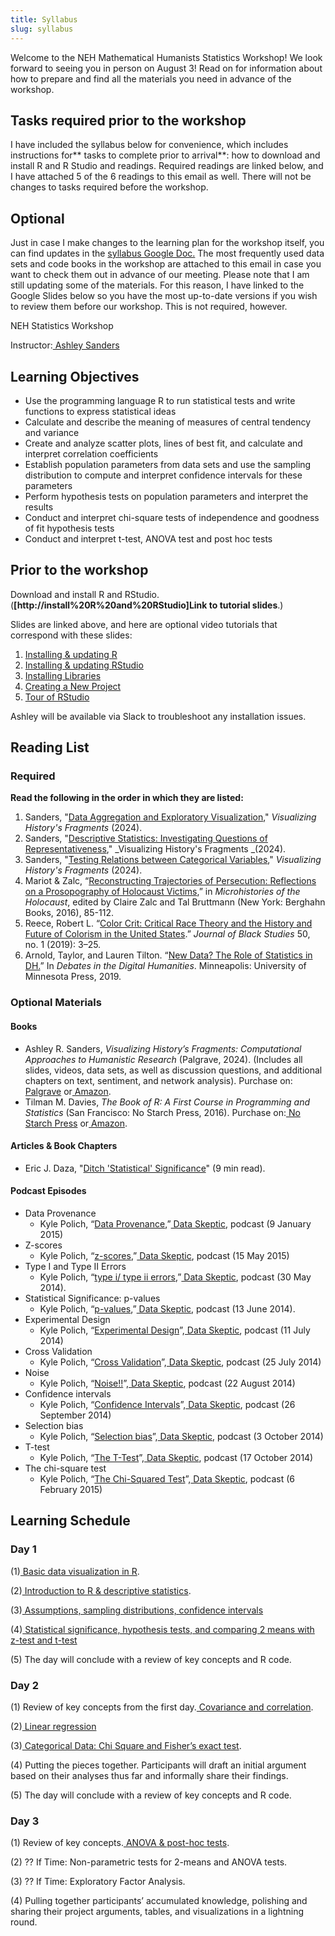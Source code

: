 ```yaml
---
title: Syllabus
slug: syllabus
---
```


Welcome to the NEH Mathematical Humanists Statistics Workshop! We look forward to seeing you in person on August 3! Read on for information about how to prepare and find all the materials you need in advance of the workshop.

## Tasks required prior to the workshop

I have included the syllabus below for convenience, which includes instructions for** tasks to complete prior to arrival**: how to download and install R and R Studio and readings. Required readings are linked below, and I have attached 5 of the 6 readings to this email as well. There will not be changes to tasks required before the workshop.

## Optional

Just in case I make changes to the learning plan for the workshop itself, you can find updates in the [syllabus Google Doc.](https://secure-web.cisco.com/1-RmubHlY0XBogDezeSPTdzjX8lXD4il0l3y7QilgJJx5Hs6DxSad8iXERuqxzqxVOkHwBm3RsVKVeO0SCmI3s2DEx1BQcjwJfWmadR1MN2QyqoDeNGuibnXD-bzs2jFEZZXyYzQ_2yycDrTHCc71gJcPgCPrljZdlyM9EaaxDolF2R6oV24Rxx-xShJCivFnHH5uxUZM8MjrT04b3UYslm1Py55a9x43Sp2sGBfTE77pLLkih-M_bln8uIilQ3Dnbf3vdGBOV6zCET-5atqEUNDR6Vfo3BAYrV_GOgbzCtFi4uq2vGLU1vMgLhTiJfyP_6rOQkEBnIUnYTPz8tiV12k6OFJjMIyHzLV7Y7PonKUp8E7yxzMUYUFCefvboCepmCjCimuL4Zgepjww8fbMGI9x2JD50D07woDoeFfq7RI/https%3A%2F%2Fdocs.google.com%2Fdocument%2Fd%2F1YCCzsgPfcWJ-UzyyQYoFLNKHcgz2zv4pqJzUYDghmgo%2Fedit%3Fusp%3Dsharing) The most frequently used data sets and code books in the workshop are attached to this email in case you want to check them out in advance of our meeting. Please note that I am still updating some of the materials. For this reason, I have linked to the Google Slides below so you have the most up-to-date versions if you wish to review them before our workshop. This is not required, however.

NEH Statistics Workshop

Instructor:[ Ashley Sanders](https://secure-web.cisco.com/1UDIeE3GA8OduIP7DVpFt_WsfQzrlL0KuKVYr_2vCfoaDaj6dbeGtOVeGPkKXXuePT0RIOkcytzbYfgBd9l6VjDa2Gl-X1HiJWKJ-ktYOBpEgqubQNnvkQpmsR3vuGDpNYKLzPCU2L_0A2Y6gu_32QM62k-7jEQTFrT_7p25fuHfZstJwO_kLa0Pp1y7f45pmR-sXiklt43dE4kkLv2GkjL2iLBpdgO5-ykdpjCtciG-CFbTPRueFJXPRA-44suoopNZd34bI5JN7zfkE5nKuUPczJXh9HFlQIrB60hnKXhIw_vvJ5tFuxCHmS1-AJA_1fiEZjXdrpMYE-NHrhk2gFTCu9JS6VUforG-5HrOKaDZNevBkD8fKjSp3-2hMQL7V4lKL4YgUC3it_sLiqrSka6ZIyFgtGbZgfdPYOSVni9A/https%3A%2F%2Fdh.ucla.edu%2Fperson%2Fashley-sanders%2F)

## Learning Objectives

- Use the programming language R to run statistical tests and write functions to express statistical ideas
- Calculate and describe the meaning of measures of central tendency and variance
- Create and analyze scatter plots, lines of best fit, and calculate and interpret correlation coefficients
- Establish population parameters from data sets and use the sampling distribution to compute and interpret confidence intervals for these parameters
- Perform hypothesis tests on population parameters and interpret the results
- Conduct and interpret chi-square tests of independence and goodness of fit hypothesis tests
- Conduct and interpret t-test, ANOVA test and post hoc tests

## Prior to the workshop

Download and install R and RStudio. (**[http://install%20R%20and%20RStudio]Link to tutorial slides**.)

Slides are linked above, and here are optional video tutorials that correspond with these slides:

1. [Installing & updating R](https://secure-web.cisco.com/1gZzyl6CfJLn3PCuqD19WjCsz0EvhHnsdeFmAo_3DyKiaNi5PdpwRk2Qu1IahGeIlo5ytmFztUgJSBGvjt2PvhTZjfOlBEp6X1xNkNAynz0iWwJYCorVc8OGUeBXNAhU__2cBUtoGV_YFTDSyQx7gCq7S0J8BjHtoI10y81e3dLOwO4jbx6myQS6twHniJHNpOyK2o1BjCJzrBx5lC9nVO1oMPD40XhYqU7jzqMjfPyvV_tyVe9pSbQ05yv8RTOaMOzinpwagjJemzDkSQ9zohvNd0Jx9b2l5egdrRCYW75wzzlkD1_cNSNZo3Us7DYx7r2lDc2n7Qyswk3yGUDgX_Ub3sWBkVM_cyaU2iZElU72qgLCwls8r2BPvGg1xlkma6ebFeK1xKGTzINTLchvvYSPEsF74DqKrOqsOTX5rbFI/https%3A%2F%2Fwww.dropbox.com%2Fscl%2Ffi%2Fzxf2e2o1owhn0mphs2e7i%2F5b_1_CC.mp4%3Frlkey%3D2my7bv2te2pdfhqfuyud4n3pg%26dl%3D0)
2. [Installing & updating RStudio](https://nam11.safelinks.protection.outlook.com/?url=https%3A%2F%2Fwww.dropbox.com%2Fscl%2Ffi%2F9n0iy9sgxocen8mc8s398%2F5b_2_CC.mp4%3Frlkey%3D0gyazggzr9o4eirsldu6k9i8r%26dl%3D0&data=05%7C02%7Ccgreer2%40gmu.edu%7C99cd10a59c4d43d1433208dca57416f3%7C9e857255df574c47a0c00546460380cb%7C0%7C0%7C638567166300308583%7CUnknown%7CTWFpbGZsb3d8eyJWIjoiMC4wLjAwMDAiLCJQIjoiV2luMzIiLCJBTiI6Ik1haWwiLCJXVCI6Mn0%3D%7C0%7C%7C%7C&sdata=OchZch3l%2Fd1kWfphMV5ppMRWWz1Dh3eXToKItEi12SE%3D&reserved=0)
3. [Installing Libraries](https://nam11.safelinks.protection.outlook.com/?url=https%3A%2F%2Fwww.dropbox.com%2Fscl%2Ffi%2Fkxb7l0vai1xsx9vq3vnq8%2F5b_3_CC.mp4%3Frlkey%3Dzg2gtx1sx6fvxbh7w1pog394w%26dl%3D0&data=05%7C02%7Ccgreer2%40gmu.edu%7C99cd10a59c4d43d1433208dca57416f3%7C9e857255df574c47a0c00546460380cb%7C0%7C0%7C638567166300356759%7CUnknown%7CTWFpbGZsb3d8eyJWIjoiMC4wLjAwMDAiLCJQIjoiV2luMzIiLCJBTiI6Ik1haWwiLCJXVCI6Mn0%3D%7C0%7C%7C%7C&sdata=DlvVgWNzEGVVqIz6ZQTUwN5q6ej4ZNhuqnU76aLeBeM%3D&reserved=0)
4. [Creating a New Project](https://secure-web.cisco.com/1lZv8O-e005BFc9ODi59XvZzW-KyEKXS-Cm49RUGNCMeFUa1BEA_SzNRkw64T3eib-927RKH3LT2eJl2a9lwXVyVERiPo6gox1tWxjFhOFL_tLTde9POcGNTZghB5FyTwi413DU0AEdCe8MsS5AmPkffHb6es0Wu-PfZAm2IJMTcfPQkA4PrVUVKtW3cBxPNgwFjLN2LgK4VVF60-B9qYsfe5rm3eBCHdm4hTFYQ1_N_4DvGea_l2RbWfxNrsYhHT9nWVsvknLs01OwEC75t95mJR2y1k_ipuoIHvje3VZizX2hQ67m7J-ekYNQqdbanKaGNNI6eyyBoL3JMSuxVdv_Q_Lxzzz1b8PdVgTE4jZtUjQOc7CU0OEk-U96tY0AkxViQ18YO2CGeeIZ8tWVAQd7uGGMLqJAa6MeHNUynnsQM/https%3A%2F%2Fwww.dropbox.com%2Fscl%2Ffi%2F194b92p4ajfcyvdrqqdi4%2F5b_4_CC.mp4%3Frlkey%3Dg2kjeuj3dvpdatyypr4z7gbvg%26dl%3D0)
5. [Tour of RStudio](https://secure-web.cisco.com/1WK4kUo_gVOn4kDjZaRXFuQU2IAfcCNAAHMbWfjLpFj8tOjEBUfzXInY6D7fYcGVZJYRB6Q21t-UHPBgRtwsy5-sHetnJyVxk6E2m-i-M2gYn0vZCga-Lp-25g82n_0awFyHWezSCptjBkmCN39UJJfI-bg0KA3ZkYJvDXVSFUnxYGLVz6bpvsu4je-o7urtBhJ1P0fziL5AgQjz5AqlJWzUYPv31j1X8f_Fb-8zQPtyHykvVCf176TdYw9SSAPmCMbL1fpii_jdSaJiOiUJ1M8B37BLcV_HiIy2nlQHLEZM5WDz6nj-CrPl-oZO6RnZDZJzPIB45QDxJI0_5SoxE3DvCUUl_6wGLrm4cfLNdZgvCoY6B_GtyRS2D5X3UZQqH3K9VXMXGCoDQpXfYOCJdiDR8et4HrIpoSqKf9TCI-X8/https%3A%2F%2Fwww.dropbox.com%2Fscl%2Ffi%2Fb0fuymemc6optjlebzwk5%2F5b_5_CC.mp4%3Frlkey%3Dg489ai712f5qrvwaifow5jglp%26dl%3D0)

Ashley will be available via Slack to troubleshoot any installation issues.

## Reading List

### Required

**Read the following in the order in which they are listed:**

1. Sanders, "[Data Aggregation and Exploratory Visualization](https://secure-web.cisco.com/1GaGZVnud9WSFcyAjWIbYqfAHamFLJW53WV8ExRvoiv1K15LbjwWnE5eRDK-lkHSHj9DAgmHKCetDP46pRLkB9BW3HyQvUGSj02gscCCJAJlRxz7P1XJbi2H_k4J0ycY8YRbpcwnGq7GHp-hZMw6IG0rLBYEQ7_26VNXr9E91ykvy4v4cD-flqFfd8-i8_QT_d7fyRL4dfPA0riMVVRlm_OXRyjN35Z4ip68gbX0noCz8oqo5xPMPuFySoc7-m0XQuGbErUCcAqpWGmduJ0ptVSJ_eDX7J8DzNPP_CBHsK9QinFpR-Y83dfu3fX1GTSRPW7Ji7v6o0eTHOe2csBtR3GQpx_GBWYPbIo4QVqbqsUVe9skOvjnNgMWtVK5EoghJxG-mTPkOXZEBTQo_LRUCn8aCfAE1fnwApoch28eFJMY/https%3A%2F%2Fdrive.google.com%2Ffile%2Fd%2F1L5m9gGq_HtI6jrCrDbbeiFmbuXjC_XL7%2Fview%3Fusp%3Ddrive_link)," _Visualizing History's Fragments_ (2024).
2. Sanders, "[Descriptive Statistics: Investigating Questions of Representativeness](https://nam11.safelinks.protection.outlook.com/?url=https%3A%2F%2Fdrive.google.com%2Ffile%2Fd%2F1et4qjdLeFmCEufmWhXmZT4jKajZpu_J9%2Fview%3Fusp%3Dsharing&data=05%7C02%7Ccgreer2%40gmu.edu%7C99cd10a59c4d43d1433208dca57416f3%7C9e857255df574c47a0c00546460380cb%7C0%7C0%7C638567166300381254%7CUnknown%7CTWFpbGZsb3d8eyJWIjoiMC4wLjAwMDAiLCJQIjoiV2luMzIiLCJBTiI6Ik1haWwiLCJXVCI6Mn0%3D%7C0%7C%7C%7C&sdata=WqzHTdygJona%2FlRbvwWIN%2FfIu7y3rbV27pzn%2BzuT4R4%3D&reserved=0)," _Visualizing History's Fragments _(2024).
3. Sanders, "[Testing Relations between Categorical Variables](https://secure-web.cisco.com/1CSfdrjUYiKVa6EGE_fVnqAmZtRjCwt5J1H--Ruuuwhgp1InADgTuEk8AYsKs1VjDfm45_hhI69d3kAJ9tvJollvUBRJwdDc78-c6Xic4RRqh5F5FwTugAG0U1z8b7ZHsCPDtD_AVMHa4oRh-FCxf1YHsdWOuUTWedaiAR5Tq9K1TR3W4Et5IbJwxgidmdC5YI1FmzAjoIDkkFCEHLF-wdhYT118AzW8WMbgQWVdik5sggAAF2n51wmwUm3scCbr_7DHHSZ_ECizOaJ7IZEyLTGD7YVrKDOIsyFmiWG0Pgqv2LaW1pJ9YHiHAzONv_DhaOgPkWXJUB7E0xr409yF3Lk9MhsTaFOOAOgHQV4_qPd0gFllSoWRgrk827IIMeq3q_6l1cdGPaboZJ4JLsO-GoLc2P27172Oi5nv9mU-8G7o/https%3A%2F%2Fdrive.google.com%2Ffile%2Fd%2F1s3yct2VMDtvW0btIfOsv2ocOZ1DbG7Qf%2Fview%3Fusp%3Ddrive_link)," _Visualizing History's Fragments_ (2024).
4. Mariot & Zalc, “[Reconstructing Trajectories of Persecution: Reflections on a Prosopography of Holocaust Victims](https://secure-web.cisco.com/1SBuxQEBGRVXdROIFGSRUo8wpEUAZAGm1eoxq-scrYfCNqUDiIPBYyGzjl-x_MtsEtLZxN3fa7hBUx4vBogEZI1VzY9tx__SRdAyyx-4s9GKFPKH6nUWT3_x4qMjs11Udia9lG0g27J3GZqd2whdNuT8LN7sOI_1JrtK2cAZ4_13iJKzz3KaP-rQ2igyd6a_k7GP4krZx8h0Rw-DXDUfxZqIiVHd94Wn3rQ7ecEMrfm5IWyczjh0ehT4nCkiV4kgO9SqWyT_190lXgwG0Tw9eSndQzuhzoUoMBXSoJL4WVQdiqtSks0lNYeIIRJ1iQgPCk9PK7kvqkETiWqw5BcFYWsvNp1euVXp4x4BRafq3tOdwg3A78dwMG0xkDq-P_IKxbCwkjjP2tJy7K1G-HnypI9Fbomneynt9o-IilqZrX9s/https%3A%2F%2Fdrive.google.com%2Ffile%2Fd%2F1BxbkwEyubMjJXj7wb7FSlWg84OxJdrdF%2Fview%3Fusp%3Ddrive_link),” in _Microhistories of the Holocaust_, edited by Claire Zalc and Tal Bruttmann (New York: Berghahn Books, 2016), 85-112.
5. Reece, Robert L. “[Color Crit: Critical Race Theory and the History and Future of Colorism in the United States](https://secure-web.cisco.com/1fH1FqIb9zzQzvno7GY_pMd866P578cdJvvgC6XtJ61-5bvKBLcum7WPYrEwd0Cx7Zh6X40FX0Fe3MHfI-3wUbk6pNjHicXdpvHmrY2t-aWEhgBzSKijPbf6KG_ip3cjwkJlaw4n6OLZNIyv2cY3Ww-VTFTEDLUh_VJSKWoT1rZyjzWCsY6FzIln0vnHm1WR2UreTv8pd5z5VvXGNajUO9DQD956Sb7wBBSPVQkV18jAwqVM9GfQLx4pF7oqNsKzH2t15LN7P8sPO6EKHOS_o5y8-ZH9qiI7w9lH-DoTy-FiyJtFOn9_pFccZryijxT-frBkrrbylwNtWu81cZH2m-NMF4BpevBv4sHtLTO91Vo_eBIijBtH7h5PKE1S02B6IIi7wkpniuS2g1PkVyvnYvWNFycXX6jXHngzYHLQWS_0/https%3A%2F%2Fdrive.google.com%2Ffile%2Fd%2F1tub3_wyqreUh5vDyO7hvJMZnrmozbthV%2Fview%3Fusp%3Ddrive_link).” _Journal of Black Studies_ 50, no. 1 (2019): 3–25.
6. Arnold, Taylor, and Lauren Tilton. “[New Data? The Role of Statistics in DH.](https://secure-web.cisco.com/1QpzDr03DkkG-AX2sQHCmp4XAC6esmfTwOl9Ohjtx1GISuBumysDsIcArIU7BjXl7mIiThaS-Jobr2Ee6mQyMm7CabLcbR4UTlFDwlivwFcDw-LatxOg8QLP2nJrYOpBZ4zp_77JGVXj2FI1d-VLGq-UuX9xavu2NBAQUTzF1TRC6pVAUKw_iQkL3ggLY_Z1Wjdizud33wsGlR0oOdO5zYw92_EnfhkiTGRzXOiO78SARN8x4LL8tfigTbBDv5AQxaDDt5vFfybfUf_Ev3eDvl6NIrr10bIiHt0N7mDJUbar4GQZddQPG21zZAAeKuUVxA0GJZwBYwV8xtUgClmiUOcKq9aRFS2apxAoGugvbna5OvdFOSJ65nMfqNC34IxyzF5xVTeHJLMQr96O0lo-d_Q2Gdf_t72J7x4akMNU1oPg/https%3A%2F%2Fdhdebates.gc.cuny.edu%2Fread%2Funtitled-f2acf72c-a469-49d8-be35-67f9ac1e3a60%2Fsection%2Fa2a6a192-f04a-4082-afaa-97c76a75b21c%23ch24)” In _Debates in the Digital Humanities_. Minneapolis: University of Minnesota Press, 2019.

### Optional Materials

#### Books

- Ashley R. Sanders, _Visualizing History’s Fragments: Computational Approaches to Humanistic Research_ (Palgrave, 2024). (Includes all slides, videos, data sets, as well as discussion questions, and additional chapters on text, sentiment, and network analysis). Purchase on:[ Palgrave](https://nam11.safelinks.protection.outlook.com/?url=https%3A%2F%2Flink.springer.com%2Fbook%2F10.1007%2F978-3-031-46976-3&data=05%7C02%7Ccgreer2%40gmu.edu%7C99cd10a59c4d43d1433208dca57416f3%7C9e857255df574c47a0c00546460380cb%7C0%7C0%7C638567166300399944%7CUnknown%7CTWFpbGZsb3d8eyJWIjoiMC4wLjAwMDAiLCJQIjoiV2luMzIiLCJBTiI6Ik1haWwiLCJXVCI6Mn0%3D%7C0%7C%7C%7C&sdata=3tr7cOWsuZfQZmCUxtup45PkVOcoLsxSQBHdbtjlxgo%3D&reserved=0) or[ Amazon](https://secure-web.cisco.com/1DIY84ZZBzZxDdS8-B_39t6yDW5LhiQE14imTsS92Zfi9l0spTUUWm_-ch7HF8RPNqNkzO__W5oYwvKOwgEXbIOwF3B2Z4saJs-saTHUcWJ9PmdifLoq-KGUjX0ddDAscBSSj3Ja-xyrKf_cLBlnGZKixMCZUAHdz-SCH7htTJRyZk43_P6vojT1aLf5jToyfUZe5jEqDZOUMf18cxBhoMoQ9C8W2bFdVqbAs3tH0Cz--KIJ5KP6aYjmA2mHqQYWndJ-0f_hwX4gIKV-AgClC3KJjD6HjxmZ3PqtNfoU5zSNcM-dSfX9A93mtOdDFlnPpLxC9O4tDJE0DeVcH4xvSuMXa8cCB2qPtzVcf1k0b_iutnE1tVP-ZcM9HvdH0dJFOOeEHf0ycanZ-bREXx69dUB6aEXy1yWMNH8W_WwXn8So/https%3A%2F%2Fwww.amazon.com%2FVisualizing-Historys-Fragments-Computational-Humanistic%2Fdp%2F3031469755%2Fref%3Dsr_1_1%3Fcrid%3D2QCYYT15VWVZD%26dib%3DeyJ2IjoiMSJ9.nSu4Z03Sq58WFDKsv34J0w.2rO9bUecCsmD6Xq9-ciDiJMUp14Zvp2lNv3lHgwD2pY%26dib_tag%3Dse%26keywords%3Dvisualizing%2Bhistory%2527s%2Bfragments%26qid%3D1721117337%26sprefix%3Dvisualizing%2Bhistory%2527s%2Bfragments%252Caps%252C337%26sr%3D8-1).
- Tilman M. Davies, _The Book of R: A First Course in Programming and Statistics_ (San Francisco: No Starch Press, 2016). Purchase on:[ No Starch Press](https://secure-web.cisco.com/1c5_k6Sp_XkwNMSvjJe-gyR0qKuzlc2NwtMfndF7CnbIp2KKYERkSQfSKrfCU4JD_zqGrWsYyEwm62RViGWJerGFkFbMa1rUhMhDnFyTzKLfXvI9cCuucEcOXLgnW5muSSS1Jof8qONIvV85Us7rlwq8pF7-CPEh-ogVZZroeQ4ksTQxEuNjdySNNYhJwcY8ozaPuHoq767ybAcUpspI4IYIG67KFtoVyyvykFqdvLYCs7JdhAEnPz41MIyU0pveb7g9jEeMnsaiGkuG-AnNzWShrpUkhJcZtIvUtrQXvq945V5tXXkw2tK_752ZPqojZw7rFlRuPMAt3mlyj1qrw8kb5LWtt9-GqWbxyU3_h3EmvnxPjd1gkpkIZqmUckKCnGjLsxcgDNUXjT0BHW9aaab3qUrXf_5yvHzwdPoyeD4w/https%3A%2F%2Fnostarch.com%2Fbookofr) or[ Amazon](https://secure-web.cisco.com/1K_9xgJDhuQ1LJPJso6SMd48ZfWl3dufzActhUvhUkm98UTEGL3WXmDIRKxQMQvm8Bo6tofqr4TVob9qEjgRPDlxnnozwXo_0I3_SbjMnCWJG8ynL3f4RaCBExlBgNMsscmCaFahSWJZKzHhTx5WCWy-dM6sbX8DHdHc75SvGZncweXF3_dIuqWPjBqyuV1VitnzPelJpvB84cvI8kXVh1fqHUl5tButMDZ1JWCSEJjSmNRNyyk2_sYHQtiT3JzRqGHgzb6Lm5OGZL5kAxPDBjqfRwraBJYVHT0s3mRcDroOXhPy0339BJp5iXvZkvq6N6kXcjVSTa3MmNbzTobYvNXJlQUhzO-hR1cyqHmYhooGz45UCnRK3BR-04AMoX2or6EmduhO8Tafw_DjVoFoGD9G-hGvm9INTr7Xoi1-MFkY/https%3A%2F%2Fwww.amazon.com%2FBook-First-Course-Programming-Statistics%2Fdp%2F1593276516%2Fref%3Dsr_1_1%3Fcrid%3D2L1HFERE42YNB%26dib%3DeyJ2IjoiMSJ9.WsKuWl0ROlLIsd6-jrBcnU2CV5DOcQuU-b3j7ooeVqUhC3ygix1b6RUtcquC2IwNrGZ3-nTDAL4Sq75FWUqSBoqNtI8b8DceqYOgFwFUDNUqqmr5VidNTS3dOqTSqKg-CIrvZadqeaYsY1Lz5GSQa5p-rlfaxOXc3smDJYO6rNTIdv2S5UKuOcllLtxZ2lL-mALXub7GdIEIucfrUpvu6bsRkj3Y_I0PkmDkYHwWX2Y.I8pISAN31IW4_AGp-ZXTJzoL54ma1ovODliwn5q9c7c%26dib_tag%3Dse%26keywords%3Dbook%2Bof%2Br%26qid%3D1721117556%26sprefix%3Dbo%252Caps%252C701%26sr%3D8-1).

#### Articles & Book Chapters

- Eric J. Daza, "[Ditch 'Statistical' Significance](https://secure-web.cisco.com/1kayZdKBlb5j68kp2vaO4njYn0j447qtWrnqkgiaXqUcamrFXEBTSwSdddoQlpcairXTy7zgbeRfFuQ9Eo2iJNiIZct2CvDxDkPb2LTVBWrqcHNodW88j4xhCd8c6oOO8eyTV1wFJ9TEQ4-BCqlwd2WV9fT257eZnQHkcsgyII5MiO9c4btPHyldXrlZibcRB7f4_DUTXVfzgKPYd0bUMqFpuyEL7h_iJtNq2Du1b-Ze18rzkqkTAhwm-zi07RimLmhMHxOtY311w4b8FHccjdyVLdEQ9PWcjwsvbtpeBxlZ_bUECWBwE0ivL2tJAzwp6AwcYojGIvKiEqG50SawHEkofcSzMpn72Nk9lTIEsLlN5taYJyLJXyxpdETtdm8CjkkKuX_T5iEtLDifRC3YkkXwhSnPPEGU_02IbZagfrrg/https%3A%2F%2Ftowardsdatascience.com%2Fditch-statistical-significance-8b6532c175cb)" (9 min read).

#### Podcast Episodes

- Data Provenance
  - Kyle Polich, “[Data Provenance](https://secure-web.cisco.com/1Ws_Kb_zRSHcMeYocSu92r0Ci-NJi2LV3ErroHvjz1dYHmuVmyZsrAOu8wxmH6KygTxS-B5OxN0__bDqAEw9OzdUjSUyqMZI_NLcRbQ_Y7_qV9xLpB5r8MURzS_sbDWOT8lQrycSF4rMUkeTo6upIFprxiM5gVvB5LP23TxNFGX6vNqeyBSGQIWs67hjS2wxPSJ3EjECupNpBQOJUBActV3CjTNJyG0eA4Nq084Q_i78ylz7YaEQ077TiMM43aVlSE0ewwFS_Fxba7Y7vcxc-CY7zfo_IfB937h_rCZTsJMLr3KXsURUDVeUeL77SRSVF5iENLjbrIlOApeCnREIEkV4YjSlVWoqT4cXN-my55s1hep1VoGIdbvwgS-vgsYfQMduPBwIPze03hiENQXdmSHPKnq8UtkHv_gMlkV8LBvk/https%3A%2F%2Fdataskeptic.com%2Fblog%2Fepisodes%2F2015%2Fdata-provenance),”[ Data Skeptic](https://secure-web.cisco.com/1uMZ24JErkBMw-CzzsK5XyBKdOPuVBBLDctFCek6zEmW677of9CzqdFNWOHNFQCecDQvNttzCF0LaNDY_zSydKJqwQurkhSUZZmjEV0U0WbfLENeYomXL611RvN5LxEUTeltoGoEcW6IUlofUd5jdg1Zi-xTdaGJAedfmre5fDcwITJCtoleuyBUS_-yl-YMNzkdNxccWaE80vSqH0wOtsOM_Jf3tnwuv_Ip2M2J2QBPuplHOAMM_R1-wybaUmVHnNOs2gfzijbtXMy_emuT36m7wC6W-VmrEPswIc6TI7P9pBBJERMCvTatQtgqM2-L5_qBh3N8Z6U8NrTwHePW02zKM5aICEInSMZKQBiPca814PEYgtPXaig1O8zwSNZkNmK_K8lcP9BHXIL0cTu9ddAWQgVikF0FEhetwNq8tRmE/https%3A%2F%2Fdataskeptic.com%2F), podcast (9 January 2015)
- Z-scores
  - Kyle Polich, “[z-scores](https://nam11.safelinks.protection.outlook.com/?url=https%3A%2F%2Fdataskeptic.com%2Fblog%2Fepisodes%2F2015%2Fz-scores&data=05%7C02%7Ccgreer2%40gmu.edu%7C99cd10a59c4d43d1433208dca57416f3%7C9e857255df574c47a0c00546460380cb%7C0%7C0%7C638567166300418938%7CUnknown%7CTWFpbGZsb3d8eyJWIjoiMC4wLjAwMDAiLCJQIjoiV2luMzIiLCJBTiI6Ik1haWwiLCJXVCI6Mn0%3D%7C0%7C%7C%7C&sdata=6jorkUo6rKtWUC0Hhwjnkid9j870Yzn7npFNrYBNQ3w%3D&reserved=0),”[ Data Skeptic](https://secure-web.cisco.com/1uMZ24JErkBMw-CzzsK5XyBKdOPuVBBLDctFCek6zEmW677of9CzqdFNWOHNFQCecDQvNttzCF0LaNDY_zSydKJqwQurkhSUZZmjEV0U0WbfLENeYomXL611RvN5LxEUTeltoGoEcW6IUlofUd5jdg1Zi-xTdaGJAedfmre5fDcwITJCtoleuyBUS_-yl-YMNzkdNxccWaE80vSqH0wOtsOM_Jf3tnwuv_Ip2M2J2QBPuplHOAMM_R1-wybaUmVHnNOs2gfzijbtXMy_emuT36m7wC6W-VmrEPswIc6TI7P9pBBJERMCvTatQtgqM2-L5_qBh3N8Z6U8NrTwHePW02zKM5aICEInSMZKQBiPca814PEYgtPXaig1O8zwSNZkNmK_K8lcP9BHXIL0cTu9ddAWQgVikF0FEhetwNq8tRmE/https%3A%2F%2Fdataskeptic.com%2F), podcast (15 May 2015)
- Type I and Type II Errors
  - Kyle Polich, “[type i/ type ii errors](https://secure-web.cisco.com/1AX7o1IOJli_ImvMLbfqaZkbIUsc-jszH8ILaLNkCimUnLQDX-XSt3jk0MuA6JkZUkwhL5InQoJixUEtoWBk9iznxvZ-hsjXsc0fuyhuSwLoTr1ouVvNaoqRCuxPvfG2CHtzwBzHvKN4rR4quGXdbb3GISxR8rW9XFy59Ncz4RCvI5nCD8twH2bzgsuIOj270antIfVGWlSqAh5rVB5ffScfUDuc68Deh-udp1Lga9ZerRso8sP3l2Dz1L8ZFoCejeqtrM_wBOGrUHMyhPzBXnl0dEWP95itxYBDaZec9C1gkTS0CsV5PT5MRMM7Sag0QhxLXODXsSlCrh0q_QG7HaAJgDahHayhAdYZSyDnBw09w1H498FTjY8lt7a-sNX2vQ85BfuMMI5cuHyvkfXj5lR8cETqr8n5R39uEpUJhrTQ/https%3A%2F%2Fdataskeptic.com%2Fblog%2Fepisodes%2F2014%2Ftype_i_type_ii),”[ Data Skeptic](https://secure-web.cisco.com/1uMZ24JErkBMw-CzzsK5XyBKdOPuVBBLDctFCek6zEmW677of9CzqdFNWOHNFQCecDQvNttzCF0LaNDY_zSydKJqwQurkhSUZZmjEV0U0WbfLENeYomXL611RvN5LxEUTeltoGoEcW6IUlofUd5jdg1Zi-xTdaGJAedfmre5fDcwITJCtoleuyBUS_-yl-YMNzkdNxccWaE80vSqH0wOtsOM_Jf3tnwuv_Ip2M2J2QBPuplHOAMM_R1-wybaUmVHnNOs2gfzijbtXMy_emuT36m7wC6W-VmrEPswIc6TI7P9pBBJERMCvTatQtgqM2-L5_qBh3N8Z6U8NrTwHePW02zKM5aICEInSMZKQBiPca814PEYgtPXaig1O8zwSNZkNmK_K8lcP9BHXIL0cTu9ddAWQgVikF0FEhetwNq8tRmE/https%3A%2F%2Fdataskeptic.com%2F), podcast (30 May 2014).
- Statistical Significance: p-values
  - Kyle Polich, “[p-values](https://secure-web.cisco.com/1gnCu2LNO7vnuc8vn9vycpNqZiFxFSoClumw0vqjgzZjbivp_W3d6qFzlSP5Fr-BF66d76ZpClrlW1vkCjoFjjQSlaRow7CQwD-24k3UFqy0JPHLlXWplOQuKOdRhJMJZ2W-6vxFl33JrXcRHkIsyOWCkCji_RYzJQRxoG1-DoTUcSN4r82z0srXyCxkO516s6gr5eFmhmRZLGQitKohH5-chkdBseC_GF242jOmwa5cpustxMR9ehV1Uxt0ggt4Y5lqnv59h66bsXnv9NYz-PKcfwAhSmL07mCJ_YBJcbF69Fbhslvpwpse_sSDGYQEzDAxrkG7wNI7ZXw3eJdAR44GGoqJ3PnQn2Xflt61KEO2TRuineOXmxgBNx_yAoJU0jbpphYHjMe22lUI2DnXpSP1JxXsuSsSgrz0g2HAuS0g/https%3A%2F%2Fdataskeptic.com%2Fblog%2Fepisodes%2F2014%2Fp-values),”[ Data Skeptic](https://secure-web.cisco.com/1uMZ24JErkBMw-CzzsK5XyBKdOPuVBBLDctFCek6zEmW677of9CzqdFNWOHNFQCecDQvNttzCF0LaNDY_zSydKJqwQurkhSUZZmjEV0U0WbfLENeYomXL611RvN5LxEUTeltoGoEcW6IUlofUd5jdg1Zi-xTdaGJAedfmre5fDcwITJCtoleuyBUS_-yl-YMNzkdNxccWaE80vSqH0wOtsOM_Jf3tnwuv_Ip2M2J2QBPuplHOAMM_R1-wybaUmVHnNOs2gfzijbtXMy_emuT36m7wC6W-VmrEPswIc6TI7P9pBBJERMCvTatQtgqM2-L5_qBh3N8Z6U8NrTwHePW02zKM5aICEInSMZKQBiPca814PEYgtPXaig1O8zwSNZkNmK_K8lcP9BHXIL0cTu9ddAWQgVikF0FEhetwNq8tRmE/https%3A%2F%2Fdataskeptic.com%2F), podcast (13 June 2014).
- Experimental Design
  - Kyle Polich, “[Experimental Design](https://nam11.safelinks.protection.outlook.com/?url=https%3A%2F%2Fdataskeptic.com%2Fblog%2Fepisodes%2F2014%2Fexperimental-design&data=05%7C02%7Ccgreer2%40gmu.edu%7C99cd10a59c4d43d1433208dca57416f3%7C9e857255df574c47a0c00546460380cb%7C0%7C0%7C638567166300437738%7CUnknown%7CTWFpbGZsb3d8eyJWIjoiMC4wLjAwMDAiLCJQIjoiV2luMzIiLCJBTiI6Ik1haWwiLCJXVCI6Mn0%3D%7C0%7C%7C%7C&sdata=dwxhgTgtFVAIL5aV%2F941sL37S0XH%2BuyFqqrxJEjXopU%3D&reserved=0)”,[ Data Skeptic](https://secure-web.cisco.com/1uMZ24JErkBMw-CzzsK5XyBKdOPuVBBLDctFCek6zEmW677of9CzqdFNWOHNFQCecDQvNttzCF0LaNDY_zSydKJqwQurkhSUZZmjEV0U0WbfLENeYomXL611RvN5LxEUTeltoGoEcW6IUlofUd5jdg1Zi-xTdaGJAedfmre5fDcwITJCtoleuyBUS_-yl-YMNzkdNxccWaE80vSqH0wOtsOM_Jf3tnwuv_Ip2M2J2QBPuplHOAMM_R1-wybaUmVHnNOs2gfzijbtXMy_emuT36m7wC6W-VmrEPswIc6TI7P9pBBJERMCvTatQtgqM2-L5_qBh3N8Z6U8NrTwHePW02zKM5aICEInSMZKQBiPca814PEYgtPXaig1O8zwSNZkNmK_K8lcP9BHXIL0cTu9ddAWQgVikF0FEhetwNq8tRmE/https%3A%2F%2Fdataskeptic.com%2F), podcast (11 July 2014)
- Cross Validation
  - Kyle Polich, “[Cross Validation](https://secure-web.cisco.com/1uPwY0Ok6MNMvCnELWDMjI8pBE-keCvMusOddkBYwM8PlfCWhZjdmOOgeRbKLEp-hqR_RyVLoHvDoZUuu0NBmtIIFaG-xIBbKreS5PEl7Zo1UpANGf0MrFonBLjCXzsrlBuFYcZ55Uuw7HECwKmPYN5h9iYLjHO7aGvuhO28atBqYXwxpGIf2sdPK-pfagvAQwPe1CV5bMCaSOSszplF6xVfBiiqgro7wx08AWyNKuCjR86Q96aVq3E20RN2JayLUBMepXzEcBZ2NvUL66TvPBA7q83A9EAM_oOkIPSDxS9tAYBX5UrjqtQ7PineVstH0r3EEHGp-D99ruBmA9VX0PS76XjhlphPWqrGP0CVwhtX4LM5mRhKl6V0JVmXZGC9g7TbQAS-m5FSLb7XJr1Gq_AYjfk8xlGNLOZGXaAnRGWI/https%3A%2F%2Fdataskeptic.com%2Fblog%2Fepisodes%2F2014%2Fcross-validation)”,[ Data Skeptic](https://secure-web.cisco.com/1uMZ24JErkBMw-CzzsK5XyBKdOPuVBBLDctFCek6zEmW677of9CzqdFNWOHNFQCecDQvNttzCF0LaNDY_zSydKJqwQurkhSUZZmjEV0U0WbfLENeYomXL611RvN5LxEUTeltoGoEcW6IUlofUd5jdg1Zi-xTdaGJAedfmre5fDcwITJCtoleuyBUS_-yl-YMNzkdNxccWaE80vSqH0wOtsOM_Jf3tnwuv_Ip2M2J2QBPuplHOAMM_R1-wybaUmVHnNOs2gfzijbtXMy_emuT36m7wC6W-VmrEPswIc6TI7P9pBBJERMCvTatQtgqM2-L5_qBh3N8Z6U8NrTwHePW02zKM5aICEInSMZKQBiPca814PEYgtPXaig1O8zwSNZkNmK_K8lcP9BHXIL0cTu9ddAWQgVikF0FEhetwNq8tRmE/https%3A%2F%2Fdataskeptic.com%2F), podcast (25 July 2014)
- Noise
  - Kyle Polich, “[Noise!!](https://secure-web.cisco.com/1zaqrnf1eTtXkHTuKBJXndDt8Z7RAICPiyGmUy4b-9F0NA-nnVo6oUhVONgWyMzr4usm3_AdQi5CFmO7uswkx2BVE3NCV8Wf2_5IOjMzfxJGiKaXSDglt3DyIsXpJqB-gdbPJjCv12h5nIDvAUgjyLRlWKrTGYD-LhkdixxgbZ13e7j9vIuK26rmy3VNxF_aebeXIrKTJcgKbOc3kW6k1N4xjPh4p5olEfBC_X-jrxI3OdUFgS3snNxlIobXCAaYyqlj1MfsyyTWO8kGT4B4XadVf_j9UpgB49wbHTzoqt58ftlFj0So7bVpWAb-udKkGpuI7LmGKPuKL9Y8N1ghHJIhn2nFGKHIRodV57O8ImJ4VQKjH2SMF7H5QdNwlO-W7f0ojqUn2qugrkTBPQNa3nio3MbOG-GDYN0-MURba3qo/https%3A%2F%2Fdataskeptic.com%2Fblog%2Fepisodes%2F2014%2Fnoise)”,[ Data Skeptic](https://secure-web.cisco.com/1uMZ24JErkBMw-CzzsK5XyBKdOPuVBBLDctFCek6zEmW677of9CzqdFNWOHNFQCecDQvNttzCF0LaNDY_zSydKJqwQurkhSUZZmjEV0U0WbfLENeYomXL611RvN5LxEUTeltoGoEcW6IUlofUd5jdg1Zi-xTdaGJAedfmre5fDcwITJCtoleuyBUS_-yl-YMNzkdNxccWaE80vSqH0wOtsOM_Jf3tnwuv_Ip2M2J2QBPuplHOAMM_R1-wybaUmVHnNOs2gfzijbtXMy_emuT36m7wC6W-VmrEPswIc6TI7P9pBBJERMCvTatQtgqM2-L5_qBh3N8Z6U8NrTwHePW02zKM5aICEInSMZKQBiPca814PEYgtPXaig1O8zwSNZkNmK_K8lcP9BHXIL0cTu9ddAWQgVikF0FEhetwNq8tRmE/https%3A%2F%2Fdataskeptic.com%2F), podcast (22 August 2014)
- Confidence intervals
  - Kyle Polich, “[Confidence Intervals](https://secure-web.cisco.com/1TN5YGD2jK9w94DA31Ti-t8r7tJEOJ849Twqm1S_RFKH47vt5KNJgz_aM7x1ChEHcyTkID2L7Eg276Y7tBOsf-Kgvb4mn4V-HjNiwogDuCIBx3mFU3nXnXxur41vAaJmcmv-x5ToxppYyFd1rg3ZpEosfh8_j-EXohnDB36AglQYmTAaa_7ZcJzb6enEY84stRbTNKSmsZ4eycPFzQCHnNO1g1yzgkLWQetI3hcm1yEy87uIgBPFC9TeXvPICGLOcPnSkXPP6t__XWNNm97PDgXzCXhi6bCf8qJ5RyxIcL79iny3loewAp8KalTqRzJ6M_PB9QcL9OPV0lrGYraXXObaXvwW7S6AhglJru03u0XPQIR0Ou4dZN2MT0CgdHU3ZCqJuLHLkKyqGxPaFSizEm5-T6GVWcFgk5OA4DVIi2rg/https%3A%2F%2Fdataskeptic.com%2Fblog%2Fepisodes%2F2014%2Fconfidence-intervals)”,[ Data Skeptic](https://secure-web.cisco.com/1uMZ24JErkBMw-CzzsK5XyBKdOPuVBBLDctFCek6zEmW677of9CzqdFNWOHNFQCecDQvNttzCF0LaNDY_zSydKJqwQurkhSUZZmjEV0U0WbfLENeYomXL611RvN5LxEUTeltoGoEcW6IUlofUd5jdg1Zi-xTdaGJAedfmre5fDcwITJCtoleuyBUS_-yl-YMNzkdNxccWaE80vSqH0wOtsOM_Jf3tnwuv_Ip2M2J2QBPuplHOAMM_R1-wybaUmVHnNOs2gfzijbtXMy_emuT36m7wC6W-VmrEPswIc6TI7P9pBBJERMCvTatQtgqM2-L5_qBh3N8Z6U8NrTwHePW02zKM5aICEInSMZKQBiPca814PEYgtPXaig1O8zwSNZkNmK_K8lcP9BHXIL0cTu9ddAWQgVikF0FEhetwNq8tRmE/https%3A%2F%2Fdataskeptic.com%2F), podcast (26 September 2014)
- Selection bias
  - Kyle Polich, “[Selection bias](https://secure-web.cisco.com/1SIc5iRH31_uDcy9Eb1Pf6GoYEe_X_HHyVXeFLjdSe-EPWOkq2kJKjPYFP6V20eNp061WeIDc4ADXrujAZluklutDAF3XpO9m5a2QFKtCro3kNUFpDXrXJbirUahHpmCzS_by3D5H0JQqmKkz2jWYOlnFmfXRZpG5KKbFNnrSoyY9waBWQfHsFGdNeW6kDhTUpiEhfipjGBJoP-bAFMSsMvlbBPjDSC5HDovgtmNnvrTAz7hhQyJssUXub8lT6De_vc6WO3nvLL9A04P32KD-EdJLBVvJ6Il3TFrPGZXaqxRQJAKZvVB9dU07_pytzrje9hzT84kJp_TJ0OrkCfmDN3z46ZQUy-u30ZiPzhgSBK8vvCxh8o3zpi2ujCrgBk5jPJdAlQGS2QUK8u9rgCcFWCxDYYQgCCA4kqy9QT6a6fo/https%3A%2F%2Fdataskeptic.com%2Fblog%2Fepisodes%2F2014%2Fselection-bias)”,[ Data Skeptic](https://secure-web.cisco.com/1uMZ24JErkBMw-CzzsK5XyBKdOPuVBBLDctFCek6zEmW677of9CzqdFNWOHNFQCecDQvNttzCF0LaNDY_zSydKJqwQurkhSUZZmjEV0U0WbfLENeYomXL611RvN5LxEUTeltoGoEcW6IUlofUd5jdg1Zi-xTdaGJAedfmre5fDcwITJCtoleuyBUS_-yl-YMNzkdNxccWaE80vSqH0wOtsOM_Jf3tnwuv_Ip2M2J2QBPuplHOAMM_R1-wybaUmVHnNOs2gfzijbtXMy_emuT36m7wC6W-VmrEPswIc6TI7P9pBBJERMCvTatQtgqM2-L5_qBh3N8Z6U8NrTwHePW02zKM5aICEInSMZKQBiPca814PEYgtPXaig1O8zwSNZkNmK_K8lcP9BHXIL0cTu9ddAWQgVikF0FEhetwNq8tRmE/https%3A%2F%2Fdataskeptic.com%2F), podcast (3 October 2014)
- T-test
  - Kyle Polich, “[The T-Test](https://secure-web.cisco.com/1PeR0iFy_L0BXFXxZY8bCqFG2h-MfBZlTg8PFvrALAktg5FXEGPZkxZAA2PScukT9v8Tg9CJmkF1GT4krvoWEGPWPJ-YTF8d4GksPs4AebaNao3bWPcfZerGhkSyMP1LAOlbDSPot3X87Jddr1F1rkcSO_psYp4yflnCRPaGYtQe9E-dohdVvuNCrkhMVLjJrzjmETNxmjV4em3jsDmr5CWdI8MxtJHU6QHPThUAvQqF8yse0Szr8gt6PINfkmi31B0vRxV5lXrEgca0PGr-aAfJ6bT3MFonKs7CBsgoRz_ihqpkvFIrHAl-WPLtatG_Iqnjnxui0izNefnIfZ7AYHKg5Nj664A8_KE2OhgzO1y90eoKAf4aoPNaFxxjv3XlMvdzLveEloFpDZO9M01XRdWrqJmqgMC_DkfQt4seygUI/https%3A%2F%2Fdataskeptic.com%2Fblog%2Fepisodes%2F2014%2Ft-test)”,[ Data Skeptic](https://secure-web.cisco.com/1uMZ24JErkBMw-CzzsK5XyBKdOPuVBBLDctFCek6zEmW677of9CzqdFNWOHNFQCecDQvNttzCF0LaNDY_zSydKJqwQurkhSUZZmjEV0U0WbfLENeYomXL611RvN5LxEUTeltoGoEcW6IUlofUd5jdg1Zi-xTdaGJAedfmre5fDcwITJCtoleuyBUS_-yl-YMNzkdNxccWaE80vSqH0wOtsOM_Jf3tnwuv_Ip2M2J2QBPuplHOAMM_R1-wybaUmVHnNOs2gfzijbtXMy_emuT36m7wC6W-VmrEPswIc6TI7P9pBBJERMCvTatQtgqM2-L5_qBh3N8Z6U8NrTwHePW02zKM5aICEInSMZKQBiPca814PEYgtPXaig1O8zwSNZkNmK_K8lcP9BHXIL0cTu9ddAWQgVikF0FEhetwNq8tRmE/https%3A%2F%2Fdataskeptic.com%2F), podcast (17 October 2014)
- The chi-square test
  - Kyle Polich, “[The Chi-Squared Test](https://secure-web.cisco.com/1ottJaSIkjAA-_Xg-yjlBb-yqe4n9u1vH-_v5nR_fDZMM3CTaVSKFOH_3SNaagIfvOikVMNBfmTDkBnZBcW6eKZAmDFRZy9m17R8A0IdAtolfyzohhxoDRE_X6-CaRkE1btCEZAbB1s87MgQG6R956f6Qf48YwWuaUhfX0tmm6DLmu6HnivQWfTdbYt504NmDaaCl_9VBP_fZuzdp34LRiySjvKCtFu0jFr-pnfwSu7x6ctPZE0--sGPeY8AFg4TCO089-zbdjG9fX4Hi8DbRVMAPPwYPuJvZuwRzZz0ZGcme7ZKQaK8bYdMiT9jnF25c7UHyBSkFtKJCZdkHF2lTqVr9rvxL6o8ni-tyChI09Xdz484f5uAEycMzCYBnh3EV5xIfJVZ1xpJVDKwcgdQXYduVdlUPhFqmTcEibYgMSAQ/https%3A%2F%2Fdataskeptic.com%2Fblog%2Fepisodes%2F2015%2Fchi-sq-test)”,[ Data Skeptic](https://secure-web.cisco.com/1uMZ24JErkBMw-CzzsK5XyBKdOPuVBBLDctFCek6zEmW677of9CzqdFNWOHNFQCecDQvNttzCF0LaNDY_zSydKJqwQurkhSUZZmjEV0U0WbfLENeYomXL611RvN5LxEUTeltoGoEcW6IUlofUd5jdg1Zi-xTdaGJAedfmre5fDcwITJCtoleuyBUS_-yl-YMNzkdNxccWaE80vSqH0wOtsOM_Jf3tnwuv_Ip2M2J2QBPuplHOAMM_R1-wybaUmVHnNOs2gfzijbtXMy_emuT36m7wC6W-VmrEPswIc6TI7P9pBBJERMCvTatQtgqM2-L5_qBh3N8Z6U8NrTwHePW02zKM5aICEInSMZKQBiPca814PEYgtPXaig1O8zwSNZkNmK_K8lcP9BHXIL0cTu9ddAWQgVikF0FEhetwNq8tRmE/https%3A%2F%2Fdataskeptic.com%2F), podcast (6 February 2015)

## Learning Schedule

### Day 1

(1)[ Basic data visualization in R](https://secure-web.cisco.com/1jtApH0OojJZoO5LSu53um4AWUvsIk7h76WczPj-83PkXLRQb_TfOC6HMAuEEOsSm9Tm6x5rpwGugORqSuprdrlNKS02jdtYMTEm1Lp9Yip5D0sF-BtdFo2Gz4TFznqHXL1XU4BvVtzUs8NbTVfXzk3854qChCAwjvf83Ytxweov3FeyVj-P9Yt9ojnl4SjOcT_FHsdeFXjKI46vUSwMACtfnOWSF1EJs0cCfdSp1kTxdevP20P9opxlu-H1pfQglIeKeiLw_rDnRh0AJM3jcPdPsVZpLske2lhd_Hi-nbOurBXxW6CPBFwAzmq0kcR1hWjhZ6SaasMqbN6BP22kDtWy_mnDboiQnderoiJ6WVwbyx08KyFZ0y2n3k4rSv8eZErlcjEuPJnyr7yOfQm3OtbYD6lFQHnopxO3BUfkEjfw/https%3A%2F%2Fdocs.google.com%2Fpresentation%2Fd%2F11KJwiUL0kJdXCecpuplb9GUOgSx7dQkDHpLUYgKMCr0%2Fedit%3Fusp%3Ddrive_link).

(2)[ Introduction to R & descriptive statistics](https://secure-web.cisco.com/1JTphQ9zc1NVJJhEgzlZH_s4540r2w-muJljwLv4PHt_K29_iBumYlFvH56jFWdgeHfNoCOC6mtlxMGnZCycJiB8pdbVARy8hYc53P3kbjLCUAjU5Q34PCl3oRlLPmpUzqtWO3e05T98g6WceuEkIFWA4ua4JC7CJwk2gC-awWybZ0lfXqQKEigD09x75HQynDTiAwd6xTRrBL-DOP9u0Jvm2ZbVW4dErzRFCxlCyjdB7BQRR9unZ9dQ3-rkQLlf5iodVIN4OLCS570sadyd4XKb0WFGfZmGSAilk7mxbGhhtY2qtSMfONmd8dkiPXbT9d4Gpdz2JeDD6tRgs-HStEenN_0VdAfsQTIwpR1SIooYkOkAI2f0rijqJAGDAVRMU_ohpLoJWdtZttqFUkze5woosqhRLtXrJjew37U5vUuM/https%3A%2F%2Fdocs.google.com%2Fpresentation%2Fd%2F1aRFB3L7Tasgz85y110acAf6RcdLGMRqHJGqeM_Y77QY%2Fedit%3Fusp%3Ddrive_link).

(3)[ Assumptions, sampling distributions, confidence intervals](https://nam11.safelinks.protection.outlook.com/?url=https%3A%2F%2Fdocs.google.com%2Fpresentation%2Fd%2F1M-1RsuCCsnXRN8Y34x-Iwrh-yBuJIQzCqWu5_7rHGiw%2Fedit%3Fusp%3Ddrive_link&data=05%7C02%7Ccgreer2%40gmu.edu%7C99cd10a59c4d43d1433208dca57416f3%7C9e857255df574c47a0c00546460380cb%7C0%7C0%7C638567166300455034%7CUnknown%7CTWFpbGZsb3d8eyJWIjoiMC4wLjAwMDAiLCJQIjoiV2luMzIiLCJBTiI6Ik1haWwiLCJXVCI6Mn0%3D%7C0%7C%7C%7C&sdata=vSjn5Q%2ByfOb0SbFDIAsE9UbB6x%2FKXKO4UiU09SDukK8%3D&reserved=0)

(4)[ Statistical significance, hypothesis tests, and comparing 2 means with z-test and t-test](https://nam11.safelinks.protection.outlook.com/?url=https%3A%2F%2Fdocs.google.com%2Fpresentation%2Fd%2F1SKIarFhqvkqpixWxPYE8An7Skqp3ytoNj9X0nZn_Dro%2Fedit%3Fusp%3Ddrive_link&data=05%7C02%7Ccgreer2%40gmu.edu%7C99cd10a59c4d43d1433208dca57416f3%7C9e857255df574c47a0c00546460380cb%7C0%7C0%7C638567166300468011%7CUnknown%7CTWFpbGZsb3d8eyJWIjoiMC4wLjAwMDAiLCJQIjoiV2luMzIiLCJBTiI6Ik1haWwiLCJXVCI6Mn0%3D%7C0%7C%7C%7C&sdata=lzDroNC2yPZndiOPXFilBjWDFM9OlRj%2F9oIZmKJHTfY%3D&reserved=0)

(5) The day will conclude with a review of key concepts and R code.

### Day 2

(1) Review of key concepts from the first day.[ Covariance and correlation](https://secure-web.cisco.com/1ij57gwDb-ci5v3Y01dWiSkGaLsF6cwAIjUqQDBLLcYtBotcGSiJddnM9BZK2h9eRN25RkpwmgKIwK_XcuOYPF4nLlWtlsxof2OAYXBbAE8MFbYBX74lJDsTcMFvgOkWWVluQ3GOFz0evi_XF_i6LGVwhswJwDnp0k4cymAD74nA5LiIXL83TGtJ-fajWo2NLihhQcE0ou1trB8r8kJyMOgEtZBAgkyGr8oTmE8zoCcgEOJ3aCzxKCZz-868k6U5Duzzol-Az84HVvikfOiKkVJJb3ntK1p1MWjeq99RM6D68_dTQiyD2Ztm-3s8DonvhWP07sdrzx9E1i2T8xTdO8ouu3nVI989svvI8gLbv512Bl0dad27bzlsUjqdl1_edEvjmWNys71UWHw5iICXSUIAlAtadv4ms9YB2_5_ZWlQ/https%3A%2F%2Fdocs.google.com%2Fpresentation%2Fd%2F1hJ0XtVSNhM3LYcYshgwEIcuZl0pArPf5zEseUzYwHec%2Fedit%3Fusp%3Ddrive_link).

(2)[ Linear regression](https://secure-web.cisco.com/1zaoItJ-4BMfXr3hFmSaa4A8nZnNS0eQZet5GC-sNjiMGMnjcAZC9piiN7r51gGro43QWe6lPI0489Nw93s0lzPuuzRV5q4iE7aFTdeaAQQPmu3Ey0IuUsySfMZqjwDSkD5prtdLZL7oXEXpYnNeGqgcd25OAUAoLcJ2ZlHfm_pJZUj3nRWhXch5mqRTtHmvuBNrO_bXnyppp4wnSMN0gktsfEakVxPmEwpeEjeEHBAKir1rs5hLJu4o9rJ7c06OtVlwdFFPlIV_SsOQydCu9JPMmW6pba7aGghyEWrm8hcw_RaxmeaA0mjf0sw9O0fKDF-Ugfi9UDrGVulsCC_ETdWXjF5T-WvQAs5RlkGFzpREfypjyUf8oluh8NeDb8griLydTqrIj3Ba1Xj0W8o21BprKxbBbcZkUKBYObgnp2jQ/https%3A%2F%2Fdocs.google.com%2Fpresentation%2Fd%2F1qsgHJQ7zzxipi3hIRaZphocbQbBuw1kVIpkRWeMMJbs%2Fedit%3Fusp%3Ddrive_link)

(3)[ Categorical Data: Chi Square and Fisher’s exact test](https://secure-web.cisco.com/1fyzl3rW6WsCYgpwCXkONQKR86brJOaFgYTHikN1Cdm54BTjaELDtV2ejQkmPHyGnFSmbn2I2ZbJFkiNBPpLHO-fI6fa2__gKtEQTIRPD2ZRwqzB_NEtJuYzyqM65njo4kPb7yKdqKw4-BOYAzXBCtxCo0-z3cxlkmnrMQQO1_Da4jl6XVjxPZnRpuoMlSBRUmHHqc61AQUW2QaYU_INd7IrD6qoUKGAcHNe6TVhzmv9r_EJaIDNoyFK2xEyp9L0zYkX7mjBpqV_BfFdQZz26cff8fI5E0GvRHBR9el2WL7EKTesC_XGBCer-QX9nciPPAtl4dP8wvraMfBETSZratlOCv6flDiNs2bbjA0ucoeG_xrC9QOVw0hRFoeWlNJBZvncm4L5w7KnBSqX2wOAECdZlG8n3Z-t_apuEuLSHOwo/https%3A%2F%2Fdocs.google.com%2Fpresentation%2Fd%2F1rW_pEzjND0v0qnEJOPT1QlldT5coo4l7Ic78t_k8xUI%2Fedit%3Fusp%3Ddrive_link).

(4) Putting the pieces together. Participants will draft an initial argument based on their analyses thus far and informally share their findings.

(5) The day will conclude with a review of key concepts and R code.

### Day 3

(1) Review of key concepts.[ ANOVA & post-hoc tests](https://secure-web.cisco.com/1hrHx1ubnv86WUd73uDdug7qspTruXYzfbv9P24TYEZoXUhp2u0LlS8grwl-hjeeb-KR63CQ6dbi5ZsEj6DXvJbOx7WSJfgnWiWR0cQtyJbRIx5AzUGbV-NzQcJhbn4AdqjgHZuNcfaXJgb3qTFYZWMqQxe9NwOYq3kTn0VHyYeS-e25A5z9RMA7-aXR3i2NWWLnpJnaxQObuoIapt2kP0TK7wDs6XiKshb7tYObWePW1uy0l2fL78oJPpIPsN1pUrFyrEzM7rUQJcg_cc0yls9WXUCMvbSULO3ZJxKV0K3fHP1SHL-FKZkGyuDJbYK3TAU0kVj0MKIIs8f7pkHHYiFUoHS0l8xAwU--FSbFRQIeH9-5t2hm2CRTQsCHesCXZPF4iPyZm3h58mObTVfgQZmkRG7UlQlPPkqpn55Z5zqo/https%3A%2F%2Fdocs.google.com%2Fpresentation%2Fd%2F1yAfyyGuWcg9is68oXxlKs0W720PJXH9QFkNNhGULye8%2Fedit%3Fusp%3Ddrive_link).

(2) ?? If Time: Non-parametric tests for 2-means and ANOVA tests.

(3) ?? If Time: Exploratory Factor Analysis.

(4) Pulling together participants’ accumulated knowledge, polishing and sharing their project arguments, tables, and visualizations in a lightning round.

